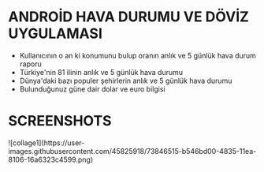 # ANDROİD HAVA DURUMU VE DÖVİZ UYGULAMASI
 
<ul>
  <li>Kullanıcının o an ki konumunu bulup oranın anlık ve 5 günlük hava durum raporu </li>
  <li>Türkiye'nin 81 ilinin anlık ve 5 günlük hava durumu</li>
	<li>Dünya'daki bazı populer şehirlerin anlık ve 5 günlük hava durumu</li>
  <li>Bulunduğunuz güne dair dolar ve euro bilgisi</li>
</ul>

<h1>SCREENSHOTS</h1>
![collage1](https://user-images.githubusercontent.com/45825918/73846515-b546bd00-4835-11ea-8106-16a6323c4599.png)
